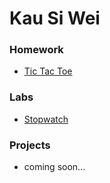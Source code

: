 # Kau Si Wei


### Homework

* [Tic Tac Toe](https://github.com/swkau/tictactoe.git)

### Labs

* [Stopwatch](https://github.com/swkau/stopwatch.git)

### Projects

* coming soon...


